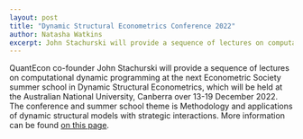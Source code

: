 ```yaml
---
layout: post
title: "Dynamic Structural Econometrics Conference 2022"
author: Natasha Watkins
excerpt: John Stachurski will provide a sequence of lectures on computational dynamic programming at the next Econometric Society summer schools in Dynamic Structural Econometrics.
---
```


QuantEcon co-founder John Stachurski will provide a sequence of lectures on computational dynamic programming at the next Econometric Society summer school in Dynamic Structural Econometrics, which will be held at the Australian National University, Canberra over 13-19 December 2022. The conference and summer school theme is Methodology and applications of dynamic structural models with strategic interactions. More information can be found [on this page](https://dseconf.org/dse2022aus).